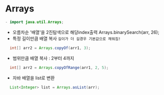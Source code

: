 # Arrays 
```java
- import java.util.Arrays;
```
- 오름차순 '배열'을 2진탐색으로 해당index출력
  Arrays.binarySearch(arr, 26);
- 특정 길이만큼 배열 복사 `길이가 더 길경우 기본값으로 채워짐!`
```java
  int[] arr2 = Arrays.copyOf(arr1, 3);
  ```
- 범위만큼 배열 복사 : 2부터 4까지
```java
  int[] arr2 = Arrays.copyOfRange(arr1, 2, 5);
  ```
- 자바 배열을 list로 변환  
```java
  List<Integer> list = Arrays.asList(arr);
  ```


  
  
